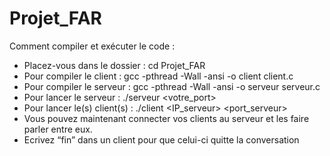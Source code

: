 # Projet_FAR

Comment compiler et exécuter le code :

  * Placez-vous dans le dossier : cd Projet_FAR
  * Pour compiler le client : gcc -pthread -Wall -ansi -o client client.c
  * Pour compiler le serveur : gcc -pthread -Wall -ansi -o serveur serveur.c
  * Pour lancer le serveur : ./serveur <votre_port>
  * Pour lancer le(s) client(s) : ./client <IP_serveur> <port_serveur>
  * Vous pouvez maintenant connecter vos clients au serveur et les faire parler entre eux.
  * Ecrivez “fin” dans un client pour que celui-ci quitte la conversation 
